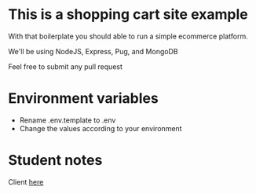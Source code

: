 # This is a shopping cart site example

With that boilerplate you should able to run a simple ecommerce platform.

We'll be using NodeJS, Express, Pug, and MongoDB

Feel free to submit any pull request

# Environment variables
- Rename .env.template to .env
- Change the values according to your environment

# Student notes

Client [here](https://docs.google.com/document/d/1Tqt-xsKwBxTugmVAbYL-U74cVXQZFEa189hTV54YxBI/edit)